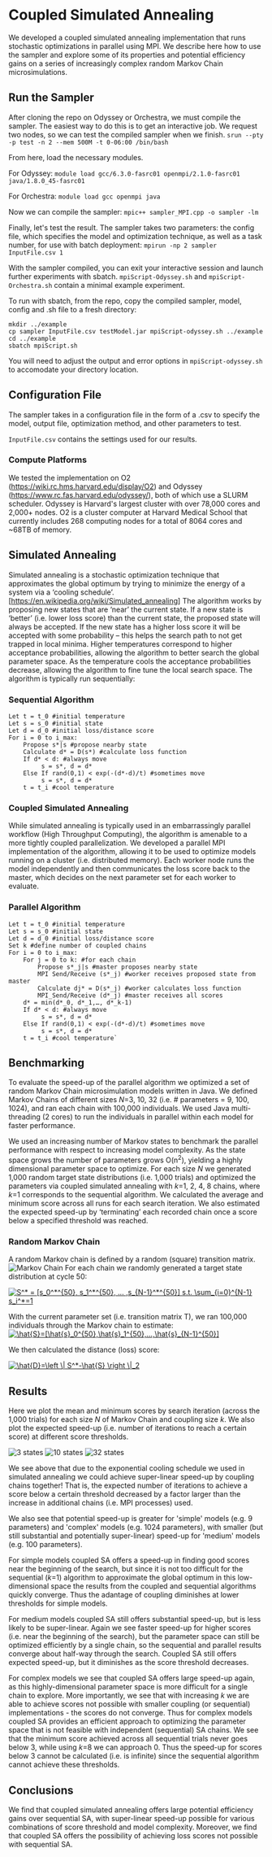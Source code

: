 # Coupled Simulated Annealing
We developed a coupled simulated annealing implementation that runs stochastic optimizations in parallel using MPI.  We describe here how to use the sampler and explore some of its properties and potential efficiency gains on a series of increasingly complex random Markov Chain microsimulations.

## Run the Sampler
After cloning the repo on Odyssey or Orchestra, we must compile the sampler. The easiest way to do this is to get an interactive job. We request two nodes, so we can test the compiled sampler when we finish.
`srun --pty -p test -n 2 --mem 500M -t 0-06:00 /bin/bash`

From here, load the necessary modules. 

For Odyssey:
`module load gcc/6.3.0-fasrc01 openmpi/2.1.0-fasrc01 java/1.8.0_45-fasrc01`

For Orchestra:
`module load gcc openmpi java`

Now we can compile the sampler:
`mpic++ sampler_MPI.cpp -o sampler -lm`

Finally, let's test the result. The sampler takes two parameters: the config file, which specifies the model and optimization technique, as well as a task number, for use with batch deployment:
`mpirun -np 2 sampler InputFile.csv 1`

With the sampler compiled, you can exit your interactive session and launch further experiments with sbatch. `mpiScript-Odyssey.sh` and `mpiScript-Orchestra.sh` contain a minimal example experiment.

To run with sbatch, from the repo, copy the compiled sampler, model, config and .sh file to a fresh directory:
```
mkdir ../example
cp sampler InputFile.csv testModel.jar mpiScript-odyssey.sh ../example
cd ../example
sbatch mpiScript.sh
```
You will need to adjust the output and error options in `mpiScript-odyssey.sh` to accomodate your directory location.

## Configuration File
The sampler takes in a configuration file in the form of a .csv to specify the model, output file, optimization method, and other parameters to test.

`InputFile.csv` contains the settings used for our results.

### Compute Platforms
We tested the implementation on O2 (https://wiki.rc.hms.harvard.edu/display/O2) and Odyssey (https://www.rc.fas.harvard.edu/odyssey/), both of which use a SLURM scheduler.
Odyssey is Harvard's largest cluster with over 78,000 cores and 2,000+ nodes.
O2 is a cluster computer at Harvard Medical School that currently includes 268 computing nodes for a total of 8064 cores and ~68TB of memory.

## Simulated Annealing
Simulated annealing is a stochastic optimization technique that approximates the global optimum by trying to minimize the energy of a system via a ‘cooling schedule’.  [https://en.wikipedia.org/wiki/Simulated_annealing]
The algorithm works by proposing new states that are ‘near’ the current state.  If a new state is ‘better’ (i.e. lower loss score) than the current state, the proposed state will always be accepted.  If the new state has a higher loss score it will be accepted with some probability – this helps the search path to not get trapped in local minima.  Higher temperatures correspond to higher acceptance probabilities, allowing the algorithm to better search the global parameter space.  As the temperature cools the acceptance probabilities decrease, allowing the algorithm to fine tune the local search space.
The algorithm is typically run sequentially:
### Sequential Algorithm
```
Let t = t_0 #initial temperature   
Let s = s_0 #initial state   
Let d = d_0 #initial loss/distance score   
For i = 0 to i_max:   
	Propose s*|s #propose nearby state   
	Calculate d* = D(s*) #calculate loss function   
	If d* < d: #always move   
		 s = s*, d = d*   
	Else If rand(0,1) < exp(-(d*-d)/t) #sometimes move   
		 s = s*, d = d*   
	t = t_i #cool temperature
```
### Coupled Simulated Annealing
While simulated annealing is typically used in an embarrassingly parallel workflow (High Throughput Computing), the algorithm is amenable to a more tightly coupled parallelization.  We developed a parallel MPI implementation of the algorithm, allowing it to be used to optimize models running on a cluster (i.e. distributed memory).  Each worker node runs the model independently and then communicates the loss score back to the master, which decides on the next parameter set for each worker to evaluate.
### Parallel Algorithm
```
Let t = t_0 #initial temperature
Let s = s_0 #initial state
Let d = d_0 #initial loss/distance score
Set k #define number of coupled chains
For i = 0 to i_max:
	For j = 0 to k: #for each chain
		Propose s*_j|s #master proposes nearby state
		MPI Send/Receive (s*_j) #worker receives proposed state from master
		Calculate dj* = D(s*_j) #worker calculates loss function
		MPI_Send/Receive (d*_j) #master receives all scores
	d* = min(d*_0, d*_1,…, d*_k-1)
	If d* < d: #always move
		 s = s*, d = d*
	Else If rand(0,1) < exp(-(d*-d)/t) #sometimes move
		 s = s*, d = d*
	t = t_i #cool temperature`
```
## Benchmarking
To evaluate the speed-up of the parallel algorithm we optimized a set of random Markov Chain microsimulation models written in Java. We defined Markov Chains of different sizes *N*=3, 10, 32  (i.e. # parameters = 9, 100, 1024), and ran each chain with 100,000 individuals.  We used Java multi-threading (2 cores) to run the individuals in parallel within each model for faster performance.

We used an increasing number of Markov states to benchmark the parallel performance with respect to increasing model complexity.  As the state space grows the number of parameters grows O(n<sup>2</sup>), yielding a highly dimensional parameter space to optimize.
For each size *N* we generated 1,000 random target state distributions (i.e. 1,000 trials) and optimized the parameters via coupled simulated annealing with *k*=1, 2, 4, 8 chains, where *k*=1 corresponds to the sequential algorithm.
We calculated the average and minimum score across all runs for each search iteration. We also estimated the expected speed-up by ‘terminating’ each recorded chain once a score below a specified threshold was reached.

### Random Markov Chain
A random Markov chain is defined by a random (square) transition matrix.
![Markov Chain](/images/markov.png)
For each chain we randomly generated a target state distribution at cycle 50:

<a href="https://www.codecogs.com/eqnedit.php?latex=S^*&space;=&space;[s_0^*^{50},&space;s_1^*^{50},&space;...&space;,s_{N-1}^*^{50}]&space;s.t.&space;\sum_{i=0}^{N-1}&space;s_i^*=1" target="_blank"><img src="https://latex.codecogs.com/gif.latex?S^*&space;=&space;[s_0^*^{50},&space;s_1^*^{50},&space;...&space;,s_{N-1}^*^{50}]&space;s.t.&space;\sum_{i=0}^{N-1}&space;s_i^*=1" title="S^* = [s_0^*^{50}, s_1^*^{50}, ... ,s_{N-1}^*^{50}] s.t. \sum_{i=0}^{N-1} s_i^*=1" /></a>

With the current parameter set (i.e. transition matrix T), we ran 100,000 individuals through the Markov chain to estimate:
<a href="https://www.codecogs.com/eqnedit.php?latex=\hat{S}=[\hat{s}_0^{50},\hat{s}_1^{50},...,\hat{s}_{N-1}^{50}]" target="_blank"><img src="https://latex.codecogs.com/gif.latex?\hat{S}=[\hat{s}_0^{50},\hat{s}_1^{50},...,\hat{s}_{N-1}^{50}]" title="\hat{S}=[\hat{s}_0^{50},\hat{s}_1^{50},...,\hat{s}_{N-1}^{50}]" /></a>

We then calculated the distance (loss) score:

<a href="https://www.codecogs.com/eqnedit.php?latex=\hat{D}=\left&space;\|&space;S^*-\hat{S}&space;\right&space;\|_2" target="_blank"><img src="https://latex.codecogs.com/gif.latex?\hat{D}=\left&space;\|&space;S^*-\hat{S}&space;\right&space;\|_2" title="\hat{D}=\left \| S^*-\hat{S} \right \|_2" /></a>

## Results
Here we plot the mean and minimum scores by search iteration (across the 1,000 trials) for each size *N* of Markov Chain and coupling size *k*.  We also plot the expected speed-up (i.e. number of iterations to reach a certain score) at different score thresholds.

![3 states](/images/S3.png)
![10 states](/images/S10.png)
![32 states](/images/S32.png)

We see above that due to the exponential cooling schedule we used in simulated annealing we could achieve super-linear speed-up by coupling chains together!  That is, the expected number of iterations to achieve a score below a certain threshold decreased by a factor larger than the increase in additional chains (i.e. MPI processes) used.

We also see that potential speed-up is greater for 'simple' models (e.g. 9 parameters) and 'complex' models (e.g. 1024 parameters), with smaller (but still substantial and potentially super-linear) speed-up for 'medium' models (e.g. 100 parameters).  

For simple models coupled SA offers a speed-up in finding good scores near the beginning of the search, but since it is not too difficult for the sequential (*k*=1) algorithm to approximate the global optimum in this low-dimensional space the results from the coupled and sequential algorithms quickly converge.  Thus the adantage of coupling diminishes at lower thresholds for simple models.

For medium models coupled SA still offers substantial speed-up, but is less likely to be super-linear.  Again we see faster speed-up for higher scores (i.e. near the beginning of the search), but the parameter space can still be optimized efficiently by a single chain, so the sequential and parallel results converge about half-way through the search.  Coupled SA still offers expected speed-up, but it diminishes as the score threshold decreases.

For complex models we see that coupled SA offers large speed-up again, as this highly-dimensional parameter space is more difficult for a single chain to explore.  More importantly, we see that with increasing *k* we are able to achieve scores not possible with smaller coupling (or sequential) implementations - the scores do not converge.  Thus for complex models coupled SA provides an efficient approach to optimizing the parameter space that is not feasible with independent (sequential) SA chains.  We see that the minimum score achieved across all sequential trials never goes below 3, while using *k*=8 we can approach 0.  Thus the speed-up for scores below 3 cannot be calculated (i.e. is infinite) since the sequential algorithm cannot achieve these thresholds.


## Conclusions
We find that coupled simulated annealing offers large potential efficiency gains over sequential SA, with super-linear speed-up possible for various combinations of score threshold and model complexity.  Moreover, we find that coupled SA offers the possibility of achieving loss scores not possible with sequential SA.
